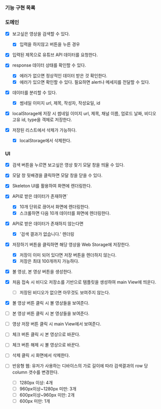 ### 기능 구현 목록

### 도메인

- [x] 보고싶은 영상을 검색할 수 있다.
  - [x] 입력을 하지않고 버튼을 누른 경우
- [x] 입력된 제목으로 유튜브 API 데이터를 요청한다.

- [x] response 데이터 상태를 확인할 수 있다.

  - [x] 에러가 없으면 정상적인 데이터 받은 것 확인한다.
  - [x] 에러가 있으면 확인할 수 있다. 필요하면 alert나 메세지를 전달할 수 있다.

- [x] 데이터를 분리할 수 있다.

  - [x] 썸네일 이미지 url, 제목, 작성자, 작성요일, id

- [x] localStorage에 저장 시 썸네일 이미지 url, 제목, 채널 이름, 업로드 날짜, 비디오 고유 id, type을 객체로 저장한다.

- [x] 저장된 리스트에서 삭제가 가능하다.
  - [x] localStorage에서 삭제한다.

### UI

- [x] 검색 버튼을 누르면 보고싶은 영상 찾기 모달 창을 띄울 수 있다.
- [x] 모달 창 뒷배경을 클릭하면 모달 창을 닫을 수 있다.

- [x] Skeleton UI를 활용하여 화면에 렌더링한다.

- [x] API로 받은 데이터가 존재하면`

  - [x] 10개 단위로 끊어서 화면에 렌더링한다.
  - [x] 스크롤하면 다음 10개 데이터를 화면에 렌더링한다.

- [x] API로 받은 데이터가 존재하지 않는다면

  - [x] '검색 결과가 없습니다.' 렌더링

- [x] 저장하기 버튼을 클릭하면 해당 영상을 Web Storage에 저장한다.

  - [x] 저장이 이미 되어 있다면 저장 버튼을 렌더하지 않는다.
  - [x] 저장은 최대 100개까지 가능하다.

- [x] 볼 영상, 본 영상 버튼을 생성한다.

- [x] 처음 접속 시 비디오 저장소를 기반으로 템플릿을 생성하여 main View에 띄운다.

  - [ ] 저장된 비디오가 없으면 아무것도 보여주지 않는다.

- [x] 볼 영상 버튼 클릭 시 볼 영상들을 보여준다.

- [ ] 본 영상 버튼 클릭 시 본 영상들을 보여준다.

- [ ] 영상 저장 버튼 클릭 시 main View에서 보여준다.

- [ ] 체크 버튼 클릭 시 본 영상으로 바꾼다.

- [ ] 체크 버튼 해제 시 볼 영상으로 바꾼다.

- [ ] 삭제 클릭 시 화면에서 삭제한다.

- [ ] 반응형 웹: 유저가 사용하는 디바이스의 가로 길이에 따라 검색결과의 row 당 column 갯수를 변경한다.
  - [ ] 1280px 이상: 4개
  - [ ] 960px이상~1280px 미만: 3개
  - [ ] 600px이상~960px 미만: 2개
  - [ ] 600px 미만: 1개
